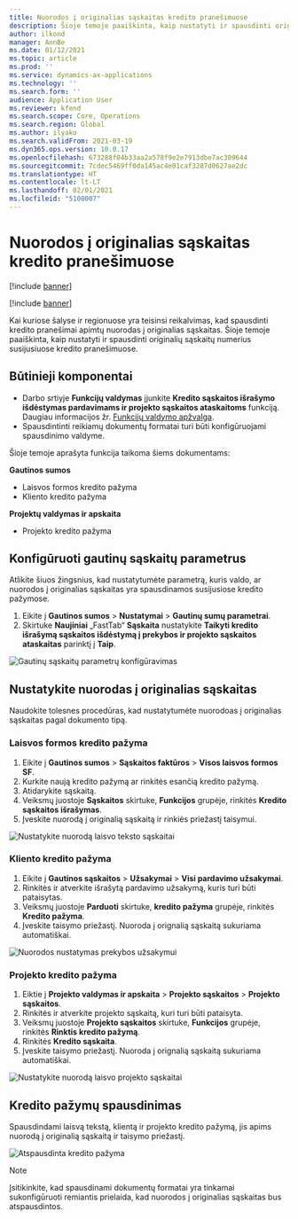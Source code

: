 ```yaml
---
title: Nuorodos į originalias sąskaitas kredito pranešimuose
description: Šioje temoje paaiškinta, kaip nustatyti ir spausdinti originalių sąskaitų numerius susijusiuose kredito pranešimuose.
author: ilkond
manager: AnnBe
ms.date: 01/12/2021
ms.topic: article
ms.prod: ''
ms.service: dynamics-ax-applications
ms.technology: ''
ms.search.form: ''
audience: Application User
ms.reviewer: kfend
ms.search.scope: Core, Operations
ms.search.region: Global
ms.author: ilyako
ms.search.validFrom: 2021-03-19
ms.dyn365.ops.version: 10.0.17
ms.openlocfilehash: 673288f04b33aa2a578f9e2e7913dbe7ac309644
ms.sourcegitcommit: 7cdec5469ff0da145ac4e01caf3287d0627ae2dc
ms.translationtype: HT
ms.contentlocale: lt-LT
ms.lasthandoff: 02/01/2021
ms.locfileid: "5100007"
---
```

# <a name="references-to-original-invoices-in-credit-notes"></a>Nuorodos į originalias sąskaitas kredito pranešimuose

[!include [banner](../includes/banner.md)]

[!include [banner](../includes/preview-banner.md)]

Kai kuriose šalyse ir regionuose yra teisinsi reikalvimas, kad spausdinti kredito pranešimai apimtų nuorodas į originalias sąskaitas. Šioje temoje paaiškinta, kaip nustatyti ir spausdinti originalių sąskaitų numerius susijusiuose kredito pranešimuose.

## <a name="prerequisites"></a>Būtinieji komponentai

- Darbo srtiyje **Funkcijų valdymas** įjunkite **Kredito sąskaitos išrašymo išdėstymas pardavimams ir projekto sąskaitos ataskaitoms** funkciją. Daugiau informacijos žr. [Funkcijų valdymo apžvalga](../../fin-and-ops/get-started/feature-management/feature-management-overview.md).
- Spausdintinti reikiamų dokumentų formatai turi būti konfigūruojami spausdinimo valdyme.

Šioje temoje aprašyta funkcija taikoma šiems dokumentams:

**Gautinos sumos**

- Laisvos formos kredito pažyma
- Kliento kredito pažyma

**Projektų valdymas ir apskaita**

- Projekto kredito pažyma

## <a name="configure-accounts-receivable-parameters"></a>Konfigūruoti gautinų sąskaitų parametrus

Atlikite šiuos žingsnius, kad nustatytumėte parametrą, kuris valdo, ar nuorodos į originalias sąskaitas yra spausdinamos susijusiose kredito pažymose.

1. Eikite į **Gautinos sumos** \> **Nustatymai** \> **Gautinų sumų parametrai**.
2. Skirtuke **Naujiniai** „FastTab“ **Sąskaita** nustatykite **Taikyti kredito išrašymą sąskaitos išdėstymą į prekybos ir projekto sąskaitos ataskaitas** parinktį į **Taip**.

![Gautinų sąskaitų parametrų konfigūravimas](media/original-invoice-number-in-credit-note.jpg)

## <a name="define-references-to-original-invoices"></a>Nustatykite nuorodas į originalias sąskaitas

Naudokite tolesnes procedūras, kad nustatytumėte nuorodoas į originalias sąskaitas pagal dokumento tipą.

### <a name="free-text-credit-note"></a>Laisvos formos kredito pažyma

1. Eikite į **Gautinos sumos** \> **Sąskaitos faktūros** \> **Visos laisvos formos SF**.
2. Kurkite naują kredito pažymą ar rinkitės esančią kredito pažymą.
3. Atidarykite sąskaitą.
4. Veiksmų juostoje **Sąskaitos** skirtuke, **Funkcijos** grupėje, rinkitės **Kredito sąskaitos išrašymas**.
5. Įveskite nuorodą į originalią sąskaitą ir rinkiės priežastį taisymui.

![Nustatykite nuorodą laisvo teksto sąskaitai](media/reference-original-invoice-FTI.jpg)

### <a name="customer-credit-note"></a>Kliento kredito pažyma

1. Eikite į **Gautinos sąskaitos** \> **Užsakymai** \> **Visi pardavimo užsakymai**.
2. Rinkitės ir atverkite išrašytą pardavimo užsakymą, kuris turi būti pataisytas.
3. Veiksmų juostoje **Parduoti** skirtuke, **kredito pažyma** grupėje, rinkitės **Kredito pažyma**.
4. Įveskite taisymo priežastį. Nuoroda į orignalią sąskaitą sukuriama automatiškai.

![Nuorodos nustatymas prekybos užsakymui](media/reference-original-invoice-SO.jpg)

### <a name="project-credit-note"></a>Projekto kredito pažyma

1. Eiktie į **Projekto valdymas ir apskaita** \> **Projekto sąskaitos** \> **Projekto sąskaitos**.
2. Rinkitės ir atverkite projekto sąskaitą, kuri turi būti pataisyta.
3. Veiksmų juostoje **Projekto sąskaitos** skirtuke, **Funkcijos** grupėje, rinkitės **Rinktis kredito pažymą**.
4. Rinkitės **Kredito sąskaita**.
5. Įveskite taisymo priežastį. Nuoroda į orignalią sąskaitą sukuriama automatiškai.

![Nustatykite nuorodą laisvo projekto sąskaitai](media/reference-original-invoice-project.jpg)

## <a name="printing-credit-notes"></a>Kredito pažymų spausdinimas

Spausdindami laisvą tekstą, klientą ir projekto kredito pažymą, jis apims nuorodą į originalią sąskaitą ir taisymo priežastį.

![Atspausdinta kredito pažyma](media/credit-note-FTI.jpg)

> [!NOTE]
> Įsitikinkite, kad spausdinami dokumentų formatai yra tinkamai sukonfigūruoti remiantis prielaida, kad nuorodos į originalias sąskaitas bus atspausdintos.
